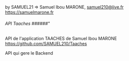 by SAMUEL21 => Samuel Ibou MARONE, samuel210@live.fr https://samuelmarone.fr

###### API Taaches ######"

API de l'application TAACHES de Samuel Ibou MARONE https://github.com/SAMUEL210/Taaches

API qui gere le Backend
